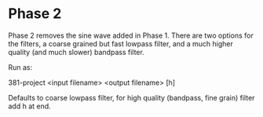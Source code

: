Phase 2
=======

Phase 2 removes the sine wave added in Phase 1.
There are two options for the filters, a coarse grained but fast lowpass filter, and a much higher quality (and much slower) bandpass filter.

Run as:

381-project \<input filename\> \<output filename\> [h]

Defaults to coarse lowpass filter, for high quality (bandpass, fine grain) filter add h at end.
